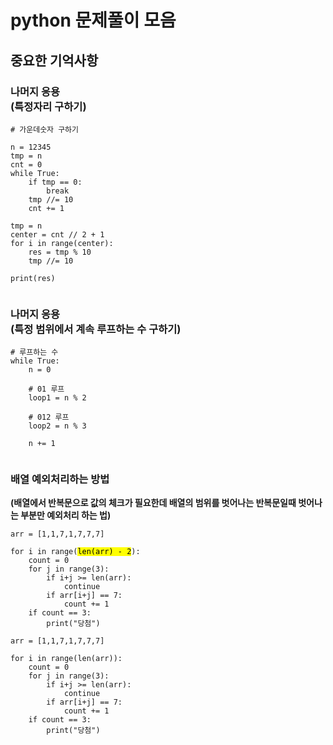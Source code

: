 # python 문제풀이 모음
## 중요한 기억사항
### 나머지 응용<br>(특정자리 구하기)
<pre><code># 가운데숫자 구하기

n = 12345
tmp = n
cnt = 0
while True:
    if tmp == 0:
        break
    tmp //= 10
    cnt += 1

tmp = n
center = cnt // 2 + 1
for i in range(center):
    res = tmp % 10
    tmp //= 10

print(res)

</code></pre>

### 나머지 응용<br>(특정 범위에서 계속 루프하는 수 구하기)
<pre><code># 루프하는 수 
while True:
    n = 0

    # 01 루프
    loop1 = n % 2

    # 012 루프
    loop2 = n % 3

    n += 1

</code></pre>

### 배열 예외처리하는 방법
<b>(배열에서 반복문으로 값의 체크가 필요한데 배열의 범위를 벗어나는 반복문일때 벗어나는 부분만 예외처리 하는 법)</b>
<pre><code>arr = [1,1,7,1,7,7,7]

for i in range(<mark>len(arr) - 2</mark>):
    count = 0
    for j in range(3):
        if i+j >= len(arr):
            continue
        if arr[i+j] == 7:
            count += 1
    if count == 3:
        print("당첨")
</code></pre>
<pre><code>arr = [1,1,7,1,7,7,7]

for i in range(len(arr)):
    count = 0
    for j in range(3):
        if i+j >= len(arr):
            continue
        if arr[i+j] == 7:
            count += 1
    if count == 3:
        print("당첨")
</code></pre>